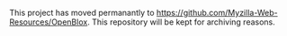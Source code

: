 This project has moved permanantly to https://github.com/Myzilla-Web-Resources/OpenBlox. This repository will be kept for archiving reasons.
